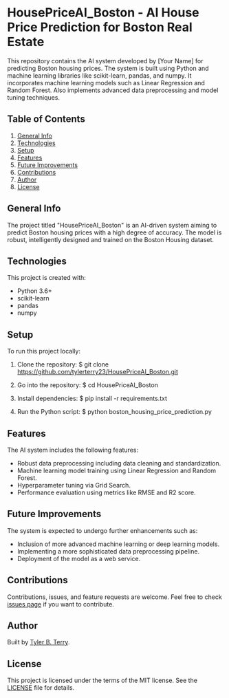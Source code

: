 # HousePriceAI_Boston - AI House Price Prediction for Boston Real Estate

This repository contains the AI system developed by [Your Name] for predicting Boston housing prices. The system is built using Python and machine learning libraries like scikit-learn, pandas, and numpy. It incorporates machine learning models such as Linear Regression and Random Forest. Also implements advanced data preprocessing and model tuning techniques.

## Table of Contents
1. [General Info](#general-info)
2. [Technologies](#technologies)
3. [Setup](#setup)
4. [Features](#features)
5. [Future Improvements](#future-improvements)
6. [Contributions](#contributions)
7. [Author](#author)
8. [License](#license)
    
## General Info

The project titled "HousePriceAI_Boston" is an AI-driven system aiming to predict Boston housing prices with a high degree of accuracy. The model is robust, intelligently designed and trained on the Boston Housing dataset.

## Technologies

This project is created with:
* Python 3.6+
* scikit-learn
* pandas
* numpy

## Setup

To run this project locally:

1. Clone the repository:
$ git clone https://github.com/tylerterry23/HousePriceAI_Boston.git

2. Go into the repository:
$ cd HousePriceAI_Boston

3. Install dependencies:
$ pip install -r requirements.txt

4. Run the Python script:
$ python boston_housing_price_prediction.py

## Features

The AI system includes the following features:

* Robust data preprocessing including data cleaning and standardization.
* Machine learning model training using Linear Regression and Random Forest.
* Hyperparameter tuning via Grid Search.
* Performance evaluation using metrics like RMSE and R2 score.

## Future Improvements

The system is expected to undergo further enhancements such as:

* Inclusion of more advanced machine learning or deep learning models.
* Implementing a more sophisticated data preprocessing pipeline.
* Deployment of the model as a web service.

## Contributions

Contributions, issues, and feature requests are welcome. Feel free to check [issues page](https://github.com/tylerterry23/HousePriceAI_Boston/issues) if you want to contribute.

## Author

Built by [Tyler B. Terry](https://github.com/tylerterry23).

## License

This project is licensed under the terms of the MIT license. See the [LICENSE](LICENSE) file for details.
